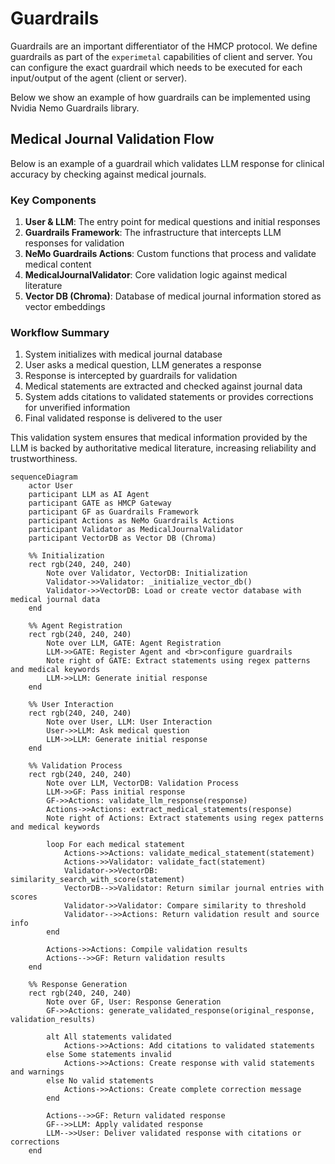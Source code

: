 # Guardrails

Guardrails are an important differentiator of the HMCP protocol. We define guardrails as part of the `experimetal` capabilities of client and server. You can configure the exact guardrail which needs to be executed for each input/output of the agent (client or server).

Below we show an example of how guardrails can be implemented using Nvidia Nemo Guardrails library.

## Medical Journal Validation Flow

Below is an example of a guardrail which validates LLM response for clinical accuracy by checking against medical journals.

### Key Components

1. **User & LLM**: The entry point for medical questions and initial responses
2. **Guardrails Framework**: The infrastructure that intercepts LLM responses for validation
3. **NeMo Guardrails Actions**: Custom functions that process and validate medical content
4. **MedicalJournalValidator**: Core validation logic against medical literature
5. **Vector DB (Chroma)**: Database of medical journal information stored as vector embeddings

### Workflow Summary

1. System initializes with medical journal database
2. User asks a medical question, LLM generates a response
3. Response is intercepted by guardrails for validation
4. Medical statements are extracted and checked against journal data
5. System adds citations to validated statements or provides corrections for unverified information
6. Final validated response is delivered to the user

This validation system ensures that medical information provided by the LLM is backed by authoritative medical literature, increasing reliability and trustworthiness. 

```mermaid
sequenceDiagram
    actor User
    participant LLM as AI Agent
    participant GATE as HMCP Gateway
    participant GF as Guardrails Framework
    participant Actions as NeMo Guardrails Actions
    participant Validator as MedicalJournalValidator
    participant VectorDB as Vector DB (Chroma)

    %% Initialization
    rect rgb(240, 240, 240)
        Note over Validator, VectorDB: Initialization
        Validator->>Validator: _initialize_vector_db()
        Validator->>VectorDB: Load or create vector database with medical journal data
    end

    %% Agent Registration
    rect rgb(240, 240, 240)
        Note over LLM, GATE: Agent Registration
        LLM->>GATE: Register Agent and <br>configure guardrails
        Note right of GATE: Extract statements using regex patterns and medical keywords  
        LLM->>LLM: Generate initial response
    end

    %% User Interaction
    rect rgb(240, 240, 240)
        Note over User, LLM: User Interaction
        User->>LLM: Ask medical question
        LLM->>LLM: Generate initial response
    end

    %% Validation Process
    rect rgb(240, 240, 240)
        Note over LLM, VectorDB: Validation Process
        LLM->>GF: Pass initial response
        GF->>Actions: validate_llm_response(response)
        Actions->>Actions: extract_medical_statements(response)
        Note right of Actions: Extract statements using regex patterns and medical keywords

        loop For each medical statement
            Actions->>Actions: validate_medical_statement(statement)
            Actions->>Validator: validate_fact(statement)
            Validator->>VectorDB: similarity_search_with_score(statement)
            VectorDB-->>Validator: Return similar journal entries with scores
            Validator->>Validator: Compare similarity to threshold
            Validator-->>Actions: Return validation result and source info
        end

        Actions->>Actions: Compile validation results
        Actions-->>GF: Return validation results
    end

    %% Response Generation
    rect rgb(240, 240, 240)
        Note over GF, User: Response Generation
        GF->>Actions: generate_validated_response(original_response, validation_results)
        
        alt All statements validated
            Actions->>Actions: Add citations to validated statements
        else Some statements invalid
            Actions->>Actions: Create response with valid statements and warnings
        else No valid statements
            Actions->>Actions: Create complete correction message
        end
        
        Actions-->>GF: Return validated response
        GF-->>LLM: Apply validated response
        LLM-->>User: Deliver validated response with citations or corrections
    end
```

